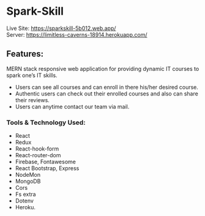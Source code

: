 # Spark-Skill
Live Site: https://sparkskill-5b012.web.app/
</br>
Server: https://limitless-caverns-18914.herokuapp.com/ 

## Features:
MERN stack responsive web application for providing dynamic  IT courses to spark one’s IT skills.
</br>
* Users can see all courses and can enroll in there his/her desired course.
* Authentic users can check out their enrolled courses and also can share their reviews. 
* Users can anytime contact our team via mail.

### Tools & Technology Used:
* React 
* Redux 
* React-hook-form
* React-router-dom
* Firebase, Fontawesome
* React Bootstrap, Express
* NodeMon
* MongoDB
* Cors
* Fs extra
* Dotenv
* Heroku.
